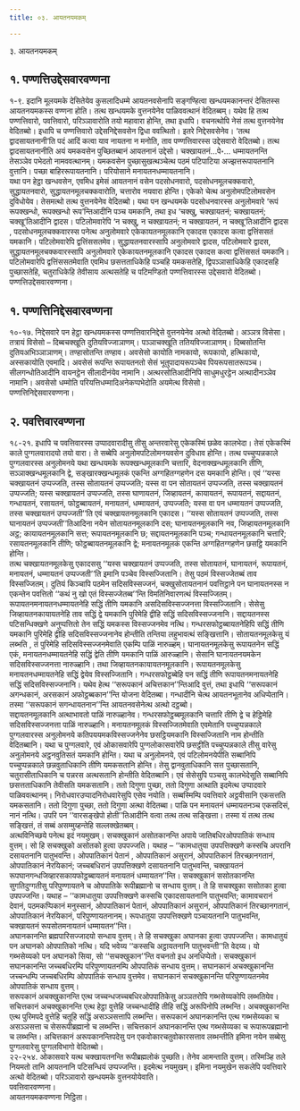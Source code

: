 ```yaml
---
title: ०३. आयतनयमकम्

---
```

३. आयतनयमकम्  


## १. पण्णत्तिउद्देसवारवण्णना

१-९. इदानि मूलयमके देसितेयेव कुसलादिधम्मे आयतनवसेनापि सङ्गण्हित्वा खन्धयमकानन्तरं देसितस्स आयतनयमकस्स वण्णना होति। तत्थ खन्धयमके वुत्तनयेनेव पाळिववत्थानं वेदितब्बम्। यथेव हि तत्थ पण्णत्तिवारो, पवत्तिवारो, परिञ्ञावारोति तयो महावारा होन्ति, तथा इधापि। वचनत्थोपि नेसं तत्थ वुत्तनयेनेव वेदितब्बो। इधापि च पण्णत्तिवारो उद्देसनिद्देसवसेन द्विधा ववत्थितो। इतरे निद्देसवसेनेव। ‘तत्थ द्वादसायतनानी’ति पदं आदिं कत्वा याव नायतना न मनोति, ताव पण्णत्तिवारस्स उद्देसवारो वेदितब्बो। तत्थ द्वादसायतनानीति अयं यमकवसेन पुच्छितब्बानं आयतनानं उद्देसो। चक्खायतनं…पे॰… धम्मायतनन्ति तेसञ्ञेव पभेदतो नामववत्थानम्। यमकवसेन पुच्छासुखत्थञ्चेत्थ पठमं पटिपाटिया अज्झत्तरूपायतनानि वुत्तानि। पच्छा बाहिररूपायतनानि। परियोसाने मनायतनधम्मायतनानि।  
यथा पन हेट्ठा खन्धवसेन, एवमिध इमेसं आयतनानं वसेन पदसोधनवारो, पदसोधनमूलचक्कवारो, सुद्धायतनवारो, सुद्धायतनमूलचक्कवारोति, चत्तारोव नयवारा होन्ति। एकेको चेत्थ अनुलोमपटिलोमवसेन दुविधोयेव। तेसमत्थो तत्थ वुत्तनयेनेव वेदितब्बो। यथा पन खन्धयमके पदसोधनवारस्स अनुलोमवारे ‘रूपं रूपक्खन्धो, रूपक्खन्धो रूप’न्तिआदीनि पञ्च यमकानि, तथा इध ‘चक्खु, चक्खायतनं; चक्खायतनं; चक्खू’तिआदीनि द्वादस। पटिलोमवारेपि ‘न चक्खु, न चक्खायतनं; न चक्खायतनं, न चक्खू’तिआदीनि द्वादस , पदसोधनमूलचक्कवारस्स पनेत्थ अनुलोमवारे एकेकायतनमूलकानि एकादस एकादस कत्वा द्वत्तिंससतं यमकानि। पटिलोमवारेपि द्वत्तिंससतमेव। सुद्धायतनवारस्सापि अनुलोमवारे द्वादस, पटिलोमवारे द्वादस, सुद्धायतनमूलचक्कवारस्सापि अनुलोमवारे एकेकायतनमूलकानि एकादस एकादस कत्वा द्वत्तिंससतं यमकानि। पटिलोमवारेपि द्वत्तिंससतमेवाति एवमिध छसत्तताधिकेहि पञ्चहि यमकसतेहि, द्विपञ्ञासाधिकेहि एकादसहि पुच्छासतेहि, चतुराधिकेहि तेवीसाय अत्थसतेहि च पटिमण्डितो पण्णत्तिवारस्स उद्देसवारो वेदितब्बो।  
पण्णत्तिउद्देसवारवण्णना।  


## १. पण्णत्तिनिद्देसवारवण्णना

१०-१७. निद्देसवारे पन हेट्ठा खन्धयमकस्स पण्णत्तिवारनिद्देसे वुत्तनयेनेव अत्थो वेदितब्बो। अञ्ञत्र विसेसा। तत्रायं विसेसो – दिब्बचक्खूति दुतियविज्जाञाणम्। पञ्ञाचक्खूति ततियविज्जाञाणम्। दिब्बसोतन्ति दुतियअभिञ्ञाञाणम्। तण्हासोतन्ति तण्हाव। अवसेसो कायोति नामकायो, रूपकायो, हत्थिकायो, अस्सकायोति एवमादि। अवसेसं रूपन्ति रूपायतनतो सेसं भूतुपादायरूपञ्चेव पियरूपसातरूपञ्च। सीलगन्धोतिआदीनि वायनट्ठेन सीलादीनंयेव नामानि। अत्थरसोतिआदीनिपि साधुमधुरट्ठेन अत्थादीनञ्ञेव नामानि। अवसेसो धम्मोति परियत्तिधम्मादिअनेकप्पभेदोति अयमेत्थ विसेसो।  
पण्णत्तिनिद्देसवारवण्णना।  


## २. पवत्तिवारवण्णना

१८-२१. इधापि च पवत्तिवारस्स उप्पादवारादीसु तीसु अन्तरवारेसु एकेकस्मिं छळेव कालभेदा। तेसं एकेकस्मिं काले पुग्गलवारादयो तयो वारा। ते सब्बेपि अनुलोमपटिलोमनयवसेन दुविधाव होन्ति। तत्थ पच्चुप्पन्नकाले पुग्गलवारस्स अनुलोमनये यथा खन्धयमके रूपक्खन्धमूलकानि चत्तारि, वेदनाक्खन्धमूलकानि तीणि, सञ्ञाक्खन्धमूलकानि द्वे, सङ्खारक्खन्धमूलकं एकन्ति अग्गहितग्गहणेन दस यमकानि होन्ति। एवं ‘‘यस्स चक्खायतनं उप्पज्जति, तस्स सोतायतनं उप्पज्जति; यस्स वा पन सोतायतनं उप्पज्जति, तस्स चक्खायतनं उप्पज्जति; यस्स चक्खायतनं उप्पज्जति, तस्स घाणायतनं, जिव्हायतनं, कायायतनं, रूपायतनं, सद्दायतनं, गन्धायतनं, रसायतनं, फोट्ठब्बायतनं, मनायतनं, धम्मायतनं, उप्पज्जति; यस्स वा पन धम्मायतनं उप्पज्जति, तस्स चक्खायतनं उप्पज्जती’’ति एवं चक्खायतनमूलकानि एकादस। ‘‘यस्स सोतायतनं उप्पज्जति, तस्स घानायतनं उप्पज्जती’’तिआदिना नयेन सोतायतनमूलकानि दस; घानायतनमूलकानि नव, जिव्हायतनमूलकानि अट्ठ; कायायतनमूलकानि सत्त; रूपायतनमूलकानि छ; सद्दायतनमूलकानि पञ्च; गन्धायतनमूलकानि चत्तारि; रसायतनमूलकानि तीणि; फोट्ठब्बायतनमूलकानि द्वे; मनायतनमूलकं एकन्ति अग्गहितग्गहणेन छसट्ठि यमकानि होन्ति।  
तत्थ चक्खायतनमूलकेसु एकादससु ‘‘यस्स चक्खायतनं उप्पज्जति, तस्स सोतायतनं, घानायतनं, रूपायतनं, मनायतनं, धम्मायतनं उप्पज्जती’’ति इमानि पञ्चेव विस्सज्जितानि। तेसु पठमं विस्सज्जेतब्बं ताव विस्सज्जितम्। दुतियं किञ्चापि पठमेन सदिसविस्सज्जनं, चक्खुसोतायतनानं पवत्तिट्ठाने पन घानायतनस्स न एकन्तेन पवत्तितो ‘‘कथं नु खो एतं विस्सज्जेतब्ब’’न्ति विमतिनिवारणत्थं विस्सज्जितम्। रूपायतनमनायतनधम्मायतनेहि सद्धिं तीणि यमकानि असदिसविस्सज्जनत्ता विस्सज्जितानि। सेसेसु जिव्हायतनकायायतनेहि ताव सद्धिं द्वे यमकानि पुरिमेहि द्वीहि सद्धिं सदिसविस्सज्जनानि। सद्दायतनस्स पटिसन्धिक्खणे अनुप्पत्तितो तेन सद्धिं यमकस्स विस्सज्जनमेव नत्थि। गन्धरसफोट्ठब्बायतनेहिपि सद्धिं तीणि यमकानि पुरिमेहि द्वीहि सदिसविस्सज्जनानेव होन्तीति तन्तिया लहुभावत्थं सङ्खित्तानि। सोतायतनमूलकेसु यं लब्भति , तं पुरिमेहि सदिसविस्सज्जनमेवाति एकम्पि पाळिं नारुळ्हम्। घानायतनमूलकेसु रूपायतनेन सद्धिं एकं, मनायतनधम्मायतनेहि सद्धिं द्वेति तीणि यमकानि पाळिं आरुळ्हानि। सेसानि घानायतनयमकेन सदिसविस्सज्जनत्ता नारुळ्हानि। तथा जिव्हायतनकायायतनमूलकानि। रूपायतनमूलकेसु मनायतनधम्मायतनेहि सद्धिं द्वेयेव विस्सज्जितानि। गन्धरसफोट्ठब्बेहि पन सद्धिं तीणि रूपायतनमनायतनेहि सद्धिं सदिसविस्सज्जनानि। यथेव हेत्थ ‘‘सरूपकानं अचित्तकान’’न्तिआदि वुत्तं, तथा इधापि ‘‘सरूपकानं अगन्धकानं, अरसकानं अफोट्ठब्बकान’’न्ति योजना वेदितब्बा। गन्धादीनि चेत्थ आयतनभूतानेव अधिप्पेतानि। तस्मा ‘‘सरूपकानं सगन्धायतनान’’न्ति आयतनवसेनेत्थ अत्थो दट्ठब्बो।  
सद्दायतनमूलकानि अत्थाभावतो पाळिं नारुळ्हानेव। गन्धरसफोट्ठब्बमूलकानि चत्तारि तीणि द्वे च हेट्ठिमेहि सदिसविस्सज्जनत्ता पाळिं नारुळ्हानि। मनायतनमूलकं विस्सज्जितमेवाति एवमेतानि पच्चुप्पन्नकाले पुग्गलवारस्स अनुलोमनये कतिपययमकविस्सज्जनेनेव छसट्ठियमकानि विस्सज्जितानि नाम होन्तीति वेदितब्बानि। यथा च पुग्गलवारे, एवं ओकासवारेपि पुग्गलोकासवारेपि छसट्ठीति पच्चुप्पन्नकाले तीसु वारेसु अनुलोमनये अट्ठनवुतिसतं यमकानि होन्ति। यथा च अनुलोमनये, एवं पटिलोमनयेपीति सब्बानिपि पच्चुप्पन्नकाले छन्नवुताधिकानि तीणि यमकसतानि होन्ति। तेसु द्वानवुताधिकानि सत्त पुच्छासतानि, चतुरासीताधिकानि च पन्नरस अत्थसतानि होन्तीति वेदितब्बानि। एवं सेसेसुपि पञ्चसु कालभेदेसूति सब्बानिपि छसत्तताधिकानि तेवीसति यमकसतानि। ततो दिगुणा पुच्छा, ततो दिगुणा अत्थाति इदमेत्थ उप्पादवारे पाळिववत्थानम्। निरोधवारउप्पादनिरोधवारेसुपि एसेव नयोति। सब्बस्मिम्पि पवत्तिवारे अट्ठवीसानि एकसत्तति यमकसतानि। ततो दिगुणा पुच्छा, ततो दिगुणा अत्था वेदितब्बा। पाळि पन मनायतनं धम्मायतनञ्च एकसदिसं, नानं नत्थि। उपरि पन ‘‘वारसङ्खेपो होती’’तिआदीनि वत्वा तत्थ तत्थ सङ्खित्ता। तस्मा यं तत्थ तत्थ सङ्खित्तं, तं सब्बं असम्मुय्हन्तेहि सल्लक्खेतब्बम्।  
अत्थविनिच्छये पनेत्थ इदं नयमुखम्। सचक्खुकानं असोतकानन्ति अपाये जातिबधिरओपपातिकं सन्धाय वुत्तम्। सो हि सचक्खुको असोतको हुत्वा उपपज्जति। यथाह – ‘‘कामधातुया उपपत्तिक्खणे कस्सचि अपरानि दसायतनानि पातुभवन्ति। ओपपातिकानं पेतानं , ओपपातिकानं असुरानं, ओपपातिकानं तिरच्छानगतानं, ओपपातिकानं नेरयिकानं; जच्चबधिरानं उपपत्तिक्खणे दसायतनानि पातुभवन्ति, चक्खायतनं रूपघानगन्धजिव्हारसकायफोट्ठब्बायतनं मनायतनं धम्मायतन’’न्ति। सचक्खुकानं ससोतकानन्ति सुगतिदुग्गतीसु परिपुण्णायतने च ओपपातिके रूपीब्रह्मानो च सन्धाय वुत्तम्। ते हि सचक्खुका ससोतका हुत्वा उपपज्जन्ति। यथाह – ‘‘कामधातुया उपपत्तिक्खणे कस्सचि एकादसायतनानि पातुभवन्ति; कामावचरानं देवानं, पठमकप्पिकानं मनुस्सानं, ओपपातिकानं पेतानं, ओपपातिकानं असुरानं, ओपपातिकानं तिरच्छानगतानं, ओपपातिकानं नेरयिकानं, परिपुण्णायतनानम्। रूपधातुया उपपत्तिक्खणे पञ्चायतनानि पातुभवन्ति, चक्खायतनं रूपसोतमनायतनं धम्मायतन’’न्ति।  
अघानकानन्ति ब्रह्मपारिसज्जादयो सन्धाय वुत्तम्। ते हि सचक्खुका अघानका हुत्वा उपपज्जन्ति। कामधातुयं पन अघानको ओपपातिको नत्थि। यदि भवेय्य ‘‘कस्सचि अट्ठायतनानि पातुभवन्ती’’ति वेदय्य। यो गब्भसेय्यको पन अघानको सिया, सो ‘‘सचक्खुकान’’न्ति वचनतो इध अनधिप्पेतो। सचक्खुकानं सघानकानन्ति जच्चबधिरम्पि परिपुण्णायतनम्पि ओपपातिकं सन्धाय वुत्तम्। सघानकानं अचक्खुकानन्ति जच्चन्धम्पि जच्चबधिरम्पि ओपपातिकं सन्धाय वुत्तमेव। सघानकानं सचक्खुकानन्ति परिपुण्णायतनमेव ओपपातिकं सन्धाय वुत्तम्।  
सरूपकानं अचक्खुकानन्ति एत्थ जच्चन्धजच्चबधिरओपपातिकेसु अञ्ञतरोपि गब्भसेय्यकोपि लब्भतियेव। सचित्तकानं अचक्खुकानन्ति एत्थ हेट्ठा वुत्तेहि जच्चन्धादीहि तीहि सद्धिं अरूपिनोपि लब्भन्ति। अचक्खुकानन्ति एत्थ पुरिमपदे वुत्तेहि चतूहि सद्धिं असञ्ञसत्तापि लब्भन्ति। सरूपकानं अघानकानन्ति एत्थ गब्भसेय्यका च असञ्ञसत्ता च सेसरूपीब्रह्मानो च लब्भन्ति। सचित्तकानं अघानकानन्ति एत्थ गब्भसेय्यका च रूपारूपब्रह्मानो च लब्भन्ति। अचित्तकानं अरूपकानन्तिपदेसु पन एकवोकारचतुवोकारसत्ताव लब्भन्तीति इमिना नयेन सब्बेसु पुग्गलवारेसु पुग्गलविभागो वेदितब्बो।  
२२-२५४. ओकासवारे यत्थ चक्खायतनन्ति रूपीब्रह्मलोकं पुच्छति। तेनेव आमन्ताति वुत्तम्। तस्मिञ्हि तले नियमतो तानि आयतनानि पटिसन्धियं उप्पज्जन्ति। इदमेत्थ नयमुखम्। इमिना नयमुखेन सकलेपि पवत्तिवारे अत्थो वेदितब्बो। परिञ्ञावारो खन्धयमके वुत्तनयोयेवाति।  
पवत्तिवारवण्णना।  
आयतनयमकवण्णना निट्ठिता।  